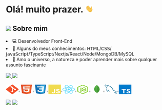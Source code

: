 <h1> Olá! muito prazer. <img src="https://github.com/LeonardoYz/LeonardoYz/blob/main/assets/Hi.gif" width="25"></h1>

<h2> <img src="https://emoji.gg/assets/emoji/7279-vibecat.gif" width="24"/> Sobre mim </h2>

<li> 💻 Desenvolvedor Front-End </li>
<li> 🧠 Alguns do meus conhecimentos: 𝖧𝖳𝖬𝖫/𝖢𝖲𝖲/𝖩𝖺𝗏𝖺𝖲𝖼𝗋𝗂𝗉𝗍/TypeScript/Nextjs/React/Node/MongoDB/MySQL </li>
<li> 🔭 Amo o universo, a natureza e poder aprender mais sobre qualquer assunto fascinante </li>
<br>
<div>
  <a href="https://github.com/filipeguto">
  <img height="150em" src="https://github-readme-stats.vercel.app/api?username=filipeguto&show_icons=true&theme=midnight-purple&include_all_commits=true&count_private=true"/>
  <img height="150em" src="https://github-readme-stats.vercel.app/api/top-langs/?username=filipeguto&layout=compact&langs_count=7&theme=midnight-purple"/>
</div>
  <div style="display: inline_block"><br>
  <img align="center" alt="Git" height="30" width="40" src="https://raw.githubusercontent.com/devicons/devicon/master/icons/git/git-original.svg">
  <img align="center" alt="HTML" height="30" width="40" src="https://raw.githubusercontent.com/devicons/devicon/master/icons/html5/html5-original.svg">
  <img align="center" alt="CSS" height="30" width="40" src="https://raw.githubusercontent.com/devicons/devicon/master/icons/css3/css3-original.svg">
  <img align="center" alt="Js" height="30" width="40" src="https://raw.githubusercontent.com/devicons/devicon/master/icons/javascript/javascript-plain.svg">
  <img align="center" alt="React" height="30" width="40" src="https://raw.githubusercontent.com/devicons/devicon/master/icons/react/react-original.svg">
  <img align="center" alt="Node" height="30" width="40" src="https://raw.githubusercontent.com/devicons/devicon/master/icons/nodejs/nodejs-original.svg">
 <img align="center" alt="Mongo" height="30" width="40" src="https://raw.githubusercontent.com/devicons/devicon/master/icons/mongodb/mongodb-original.svg">
   <img align="center" alt="SQL" height="30" width="40" src="https://raw.githubusercontent.com/devicons/devicon/master/icons/mysql/mysql-original.svg">
  <img align="center" alt="typeScript" height="30" width="40" src="https://raw.githubusercontent.com/devicons/devicon/master/icons/typescript/typescript-original.svg">
  </div>
  <br>
  <div>
    <a href="https://www.linkedin.com/in/rafaella-ballerini-45875016a" target="_blank"><img src="https://img.shields.io/badge/-LinkedIn-%230077B5?style=for-the-badge&logo=linkedin&logoColor=white" target="_blank"></a>
    <a href="https://portfolio-react-filipe-augusto.vercel.app/" target="_blank"><img src="http://ForTheBadge.com/images/badges/built-by-developers.svg" width="209" target="_blank"></a>
  </div>
